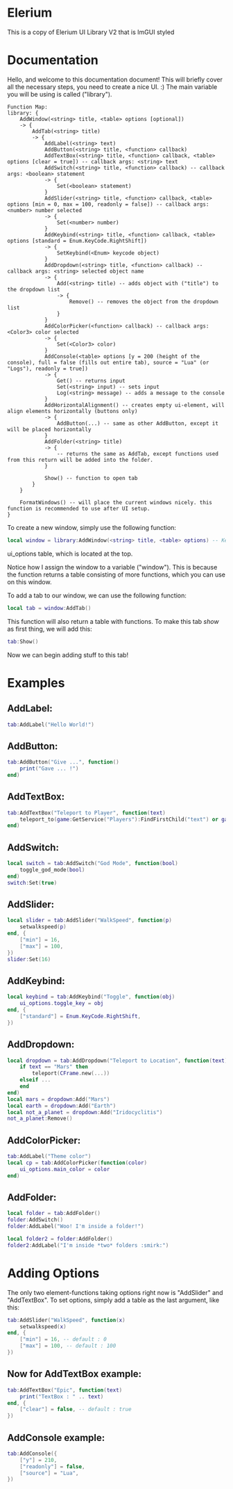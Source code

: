 # Elerium
This is a copy of Elerium UI Library V2 that is ImGUI styled
# Documentation
Hello, and welcome to this documentation document! This will briefly cover all the necessary steps, you need to create a nice UI. :)
The main variable you will be using is called ("library").

```
Function Map:
library: {
	AddWindow(<string> title, <table> options [optional])
	-> {
		AddTab(<string> title)
		-> {
			AddLabel(<string> text)
			AddButton(<string> title, <function> callback)
			AddTextBox(<string> title, <function> callback, <table> options [clear = true]) -- callback args: <string> text
			AddSwitch(<string> title, <function> callback) -- callback args: <boolean> statement
			-> {
				Set(<boolean> statement)
			}
			AddSlider(<string> title, <function> callback, <table> options [min = 0, max = 100, readonly = false]) -- callback args: <number> number selected
			-> {
				Set(<number> number)
			}
			AddKeybind(<string> title, <function> callback, <table> options [standard = Enum.KeyCode.RightShift])
			-> {
				SetKeybind(<Enum> keycode object)
			}
			AddDropdown(<string> title, <function> callback) -- callback args: <string> selected object name
			-> {
				Add(<string> title) -- adds object with ("title") to the dropdown list
				-> {
					Remove() -- removes the object from the dropdown list
				}
			}
			AddColorPicker(<function> callback) -- callback args: <Color3> color selected
			-> {
				Set(<Color3> color)
			}
			AddConsole(<table> options [y = 200 (height of the console), full = false (fills out entire tab), source = "Lua" (or "Logs"), readonly = true])
			-> {
				Get() -- returns input
				Set(<string> input) -- sets input
				Log(<string> message) -- adds a message to the console
			}
			AddHorizontalAlignment() -- creates empty ui-element, will align elements horizontally (buttons only)
			-> {
				AddButton(...) -- same as other AddButton, except it will be placed horizontally
			}
			AddFolder(<string> title)
			-> {
				-- returns the same as AddTab, except functions used from this return will be added into the folder.
			}

			Show() -- function to open tab
		}
	}

	FormatWindows() -- will place the current windows nicely. this function is recommended to use after UI setup.
}
```

To create a new window, simply use the following function:
```lua
local window = library:AddWindow(<string> title, <table> options) -- Keep in mind that the options argument is not necessary, if you just leave it nil, it will use the default 
```
ui_options table, which is located at the top.

Notice how I assign the window to a variable ("window"). This is because the function returns a table consisting of more functions, which you can use on this window.

To add a tab to our window, we can use the following function:
```lua
local tab = window:AddTab()
```
This function will also return a table with functions.
To make this tab *show* as first thing, we will add this:
```lua
tab:Show()
```

Now we can begin adding stuff to this tab!

# Examples

## AddLabel:
```lua
tab:AddLabel("Hello World!")
```

## AddButton:
```lua
tab:AddButton("Give ...", function()
	print("Gave ... !")
end)
```

## AddTextBox:
```lua
tab:AddTextBox("Teleport to Player", function(text)
	teleport_to(game:GetService("Players"):FindFirstChild("text") or game:GetService("Players").LocalPlayer)
end)
```

## AddSwitch:
```lua
local switch = tab:AddSwitch("God Mode", function(bool)
	toggle_god_mode(bool)
end)
switch:Set(true)
```

## AddSlider:
```lua
local slider = tab:AddSlider("WalkSpeed", function(p)
	setwalkspeed(p)
end, {
	["min"] = 16,
	["max"] = 100,
})
slider:Set(16)
```

## AddKeybind:
```lua
local keybind = tab:AddKeybind("Toggle", function(obj)
	ui_options.toggle_key = obj
end, {
	["standard"] = Enum.KeyCode.RightShift,
})
```

## AddDropdown:
```lua
local dropdown = tab:AddDropdown("Teleport to Location", function(text)
	if text == "Mars" then
		teleport(CFrame.new(...))
	elseif ...
	end
end)
local mars = dropdown:Add("Mars")
local earth = dropdown:Add("Earth")
local not_a_planet = dropdown:Add("Iridocyclitis")
not_a_planet:Remove()
```

## AddColorPicker:
```lua
tab:AddLabel("Theme color")
local cp = tab:AddColorPicker(function(color)
	ui_options.main_color = color
end)
```

## AddFolder:
```lua
local folder = tab:AddFolder()
folder:AddSwitch()
folder:AddLabel("Woo! I'm inside a folder!")

local folder2 = folder:AddFolder()
folder2:AddLabel("I'm inside *two* folders :smirk:")
```

# Adding Options

The only two element-functions taking options right now is "AddSlider" and "AddTextBox".
To set options, simply add a table as the last argument, like this:
```lua
tab:AddSlider("WalkSpeed", function(x)
	setwalkspeed(x)
end, {
	["min"] = 16, -- default : 0
	["max"] = 100, -- default : 100
})
```

## Now for AddTextBox example:
```lua
tab:AddTextBox("Epic", function(text)
	print("TextBox : " .. text)
end, {
	["clear"] = false, -- default : true
})
```

## AddConsole example:
```lua
tab:AddConsole({
	["y"] = 210,
	["readonly"] = false,
	["source"] = "Lua",
})
```
